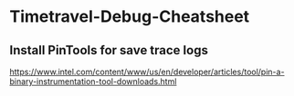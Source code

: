 # Timetravel-Debug-Cheatsheet

## Install PinTools for save trace logs

https://www.intel.com/content/www/us/en/developer/articles/tool/pin-a-binary-instrumentation-tool-downloads.html
